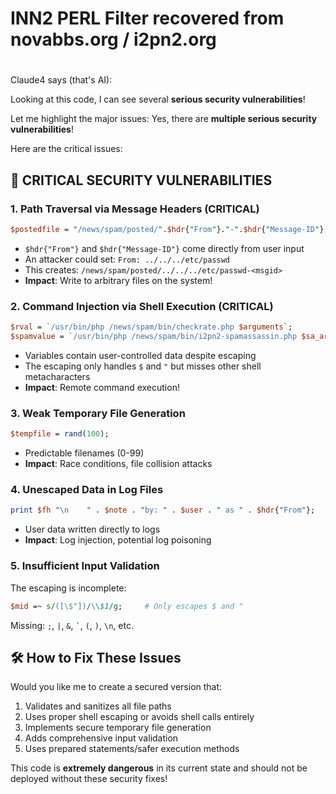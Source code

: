 # INN2 PERL Filter recovered from novabbs.org / i2pn2.org
#
Claude4 says (that's AI):

Looking at this code,
I can see several **serious security vulnerabilities**!

Let me highlight the major issues:
Yes, there are **multiple serious security vulnerabilities**!

Here are the critical issues:

## 🚨 **CRITICAL SECURITY VULNERABILITIES**

### **1. Path Traversal via Message Headers (CRITICAL)**
```perl
$postedfile = "/news/spam/posted/".$hdr{"From"}."-".$hdr{"Message-ID"};
```
- `$hdr{"From"}` and `$hdr{"Message-ID"}` come directly from user input
- An attacker could set: `From: ../../../etc/passwd`
- This creates: `/news/spam/posted/../../../etc/passwd-<msgid>`
- **Impact**: Write to arbitrary files on the system!


### **2. Command Injection via Shell Execution (CRITICAL)**
```perl
$rval = `/usr/bin/php /news/spam/bin/checkrate.php $arguments`;
$spamvalue = `/usr/bin/php /news/spam/bin/i2pn2-spamassassin.php $sa_arguments`;
```
- Variables contain user-controlled data despite escaping
- The escaping only handles `$` and `"` but misses other shell metacharacters
- **Impact**: Remote command execution!


### **3. Weak Temporary File Generation**
```perl
$tempfile = rand(100);
```
- Predictable filenames (0-99)
- **Impact**: Race conditions, file collision attacks


### **4. Unescaped Data in Log Files**
```perl
print $fh "\n    " . $note . "by: " . $user . " as " . $hdr{"From"};
```
- User data written directly to logs
- **Impact**: Log injection, potential log poisoning


### **5. Insufficient Input Validation**
The escaping is incomplete:
```perl
$mid =~ s/([\$"])/\\$1/g;     # Only escapes $ and "
```
Missing: `;`, `|`, `&`, `` ` ``, `(`, `)`, `\n`, etc.


## 🛠️ **How to Fix These Issues**

Would you like me to create a secured version that:
1. Validates and sanitizes all file paths
2. Uses proper shell escaping or avoids shell calls entirely
3. Implements secure temporary file generation
4. Adds comprehensive input validation
5. Uses prepared statements/safer execution methods

This code is **extremely dangerous** in its current state and should not be deployed without these security fixes!
